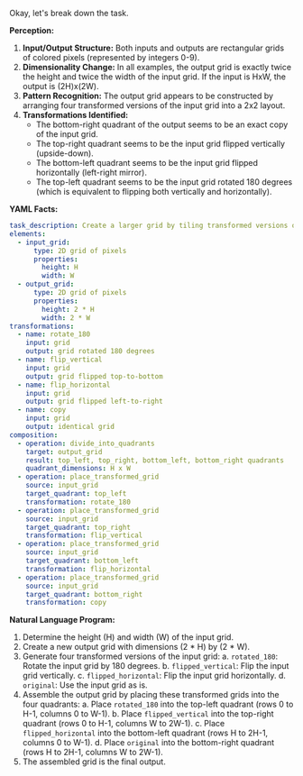 Okay, let's break down the task.

**Perception:**

1.  **Input/Output Structure:** Both inputs and outputs are rectangular grids of colored pixels (represented by integers 0-9).
2.  **Dimensionality Change:** In all examples, the output grid is exactly twice the height and twice the width of the input grid. If the input is HxW, the output is (2H)x(2W).
3.  **Pattern Recognition:** The output grid appears to be constructed by arranging four transformed versions of the input grid into a 2x2 layout.
4.  **Transformations Identified:**
    *   The bottom-right quadrant of the output seems to be an exact copy of the input grid.
    *   The top-right quadrant seems to be the input grid flipped vertically (upside-down).
    *   The bottom-left quadrant seems to be the input grid flipped horizontally (left-right mirror).
    *   The top-left quadrant seems to be the input grid rotated 180 degrees (which is equivalent to flipping both vertically and horizontally).

**YAML Facts:**


```yaml
task_description: Create a larger grid by tiling transformed versions of the input grid.
elements:
  - input_grid:
      type: 2D grid of pixels
      properties:
        height: H
        width: W
  - output_grid:
      type: 2D grid of pixels
      properties:
        height: 2 * H
        width: 2 * W
transformations:
  - name: rotate_180
    input: grid
    output: grid rotated 180 degrees
  - name: flip_vertical
    input: grid
    output: grid flipped top-to-bottom
  - name: flip_horizontal
    input: grid
    output: grid flipped left-to-right
  - name: copy
    input: grid
    output: identical grid
composition:
  - operation: divide_into_quadrants
    target: output_grid
    result: top_left, top_right, bottom_left, bottom_right quadrants
    quadrant_dimensions: H x W
  - operation: place_transformed_grid
    source: input_grid
    target_quadrant: top_left
    transformation: rotate_180
  - operation: place_transformed_grid
    source: input_grid
    target_quadrant: top_right
    transformation: flip_vertical
  - operation: place_transformed_grid
    source: input_grid
    target_quadrant: bottom_left
    transformation: flip_horizontal
  - operation: place_transformed_grid
    source: input_grid
    target_quadrant: bottom_right
    transformation: copy
```


**Natural Language Program:**

1.  Determine the height (H) and width (W) of the input grid.
2.  Create a new output grid with dimensions (2 * H) by (2 * W).
3.  Generate four transformed versions of the input grid:
    a.  `rotated_180`: Rotate the input grid by 180 degrees.
    b.  `flipped_vertical`: Flip the input grid vertically.
    c.  `flipped_horizontal`: Flip the input grid horizontally.
    d.  `original`: Use the input grid as is.
4.  Assemble the output grid by placing these transformed grids into the four quadrants:
    a.  Place `rotated_180` into the top-left quadrant (rows 0 to H-1, columns 0 to W-1).
    b.  Place `flipped_vertical` into the top-right quadrant (rows 0 to H-1, columns W to 2W-1).
    c.  Place `flipped_horizontal` into the bottom-left quadrant (rows H to 2H-1, columns 0 to W-1).
    d.  Place `original` into the bottom-right quadrant (rows H to 2H-1, columns W to 2W-1).
5.  The assembled grid is the final output.